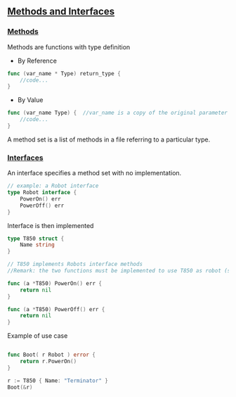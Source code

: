 ## <a name='methodsinterfaces'>[Methods and Interfaces](index.md#mi)</a>

### <a name='methods'>[Methods](index.md#mi_methods)</a>

Methods are functions with type definition

* By Reference 

```go
func (var_name * Type) return_type {
	//code...
}
```

* By Value

```go
func (var_name Type) {  //var_name is a copy of the original parameter
	//code...
}
```
A method set is a list of methods in a file referring to a particular type.

### <a name='interfaces'>[Interfaces](index.md#mi_interfaces)</a>

An interface specifies a method set with no implementation.

```go 
// example: a Robot interface
type Robot interface {
	PowerOn() err 
	PowerOff() err
}
```

Interface is then implemented 

```go 
type T850 struct {
	Name string
}

// T850 implements Robots interface methods
//Remark: the two functions must be implemented to use T850 as robot (see below)

func (a *T850) PowerOn() err {
	return nil
}

func (a *T850) PowerOff() err {
	return nil
}
```
Example of use case

```go

func Boot( r Robot ) error {
	return r.PowerOn()
}

r := T850 { Name: "Terminator" }
Boot(&r)
